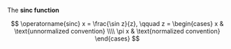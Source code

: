The **sinc function**

$$
\operatorname{sinc} x = \frac{\sin z}{z}, \qquad z = \begin{cases} x & \text{unnormalized convention} \\\\ \pi x & \text{normalized convention} \end{cases}
$$
